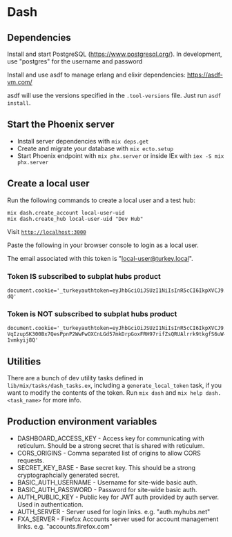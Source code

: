 # Dash

## Dependencies

Install and start PostgreSQL (https://www.postgresql.org/). In development, use "postgres" for the username and password

Install and use asdf to manage erlang and elixir dependencies: https://asdf-vm.com/

asdf will use the versions specified in the `.tool-versions` file. Just run `asdf install`.

## Start the Phoenix server

- Install server dependencies with `mix deps.get`
- Create and migrate your database with `mix ecto.setup`
- Start Phoenix endpoint with `mix phx.server` or inside IEx with `iex -S mix phx.server`

## Create a local user

Run the following commands to create a local user and a test hub:

```
mix dash.create_account local-user-uid
mix dash.create_hub local-user-uid "Dev Hub"
```

Visit [`http://localhost:3000`](http://localhost:3000/)

Paste the following in your browser console to login as a local user.

The email associated with this token is "local-user@turkey.local".

### Token IS subscribed to subplat hubs product

```
document.cookie='_turkeyauthtoken=eyJhbGciOiJSUzI1NiIsInR5cCI6IkpXVCJ9.eyJleHAiOjMyNTAzNjgwMDAwLCJmeGFfZGlzcGxheU5hbWUiOiJMb2NhbCBVc2VyIiwiZnhhX2VtYWlsIjoibG9jYWwtdXNlckB0dXJrZXkubG9jYWwiLCJmeGFfcGljIjoiL2ltYWdlcy9sb2NhbC11c2VyLnN2ZyIsImZ4YV9zdWJzY3JpcHRpb25zIjpbImh1YnM6c3ViIl0sInN1YiI6ImxvY2FsLXVzZXItdWlkIn0.UbE34iMGv_lZXfGyLSmSXKB7mrk5xPuIAh0ODsQdnrqdXFJKT14yJstxseBH61cAdrDi6qvEC8jzWwn4ZTi-dQ'
```

### Token is NOT subscribed to subplat hubs product

```
document.cookie='_turkeyauthtoken=eyJhbGciOiJSUzI1NiIsInR5cCI6IkpXVCJ9.eyJleHAiOjMyNTAzNjgwMDAwLCJmeGFfZGlzcGxheU5hbWUiOiJMb2NhbCBVc2VyIiwiZnhhX2VtYWlsIjoibG9jYWwtdXNlckB0dXJrZXkubG9jYWwiLCJmeGFfcGljIjoiL2ltYWdlcy9sb2NhbC11c2VyLnN2ZyIsImZ4YV9zdWJzY3JpcHRpb25zIjpbXSwic3ViIjoibG9jYWwtdXNlci11aWQifQ.IoYId-VqIzupSK300Bx7QesPpnP2WwFwOXCnLGd57mkDrpGoxFRH97rifZsQRUAlrrk9tkgfS6uW-1vmkyij8Q'
```

## Utilities

There are a bunch of dev utility tasks defined in `lib/mix/tasks/dash_tasks.ex`, including a `generate_local_token` task, if you want to modify the contents of the token.
Run `mix dash` and `mix help dash.<task_name>` for more info.

## Production environment variables

- DASHBOARD_ACCESS_KEY - Access key for communicating with reticulum. Should be a strong secret that is shared with reticulum.
- CORS_ORIGINS - Comma separated list of origins to allow CORS requests.
- SECRET_KEY_BASE - Base secret key. This should be a strong cryptographcially generated secret.
- BASIC_AUTH_USERNAME - Username for site-wide basic auth.
- BASIC_AUTH_PASSWORD - Password for site-wide basic auth.
- AUTH_PUBLIC_KEY - Public key for JWT auth provided by auth server. Used in authentication.
- AUTH_SERVER - Server used for login links. e.g. "auth.myhubs.net"
- FXA_SERVER - Firefox Accounts server used for account management links. e.g. "accounts.firefox.com"
